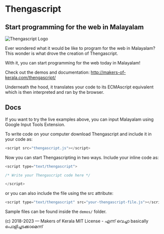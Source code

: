 # Thengascript
## Start programming for the web in Malayalam

![Thengascript Logo](./thengascript.png)

Ever wondered what it would be like to program for the web in Malayalam? This wonder is what drove the creation of Thengascript.

With it, you can start programming for the web today in Malayalam!

Check out the demos and documentation: http://makers-of-kerala.com/thengascript/

Underneath the hood, it translates your code to its ECMAscript equivalent which is then interpreted and ran by the browser.

## Docs

If you want to try the live examples above, you can input Malayalam using Google Input Tools Extension.

To write code on your computer download Thengascript and include it in your code as:

```js
<script src="thengascript.js"></script>
```

Now you can start Thengascripting in two ways. Include your inline code as:

```js
<script type="text/thengascript">

/* Write your Thengascript code here */

</script>

```

or you can also include the file using the src attribute:
```js
<script type="text/thengascript" src="your-thengascript-file.js"></script>
```

Sample files can be found inside the `demos/` folder.

(c) 2018-2023 — Makers of Kerala
MIT License - എന്ന് വെച്ചാ basically പൊളിച്ചടക്കാമെന്ന്

